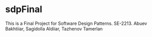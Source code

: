 # sdpFinal
This is a Final Project for Software Design Patterns. SE-2213. Abuev Bakhtiiar, Sagidolla Aldiiar, Tazhenov Tamerlan

